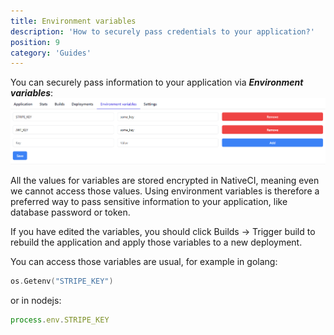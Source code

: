 ```yaml
---
title: Environment variables
description: 'How to securely pass credentials to your application?'
position: 9
category: 'Guides'
---
```


You can securely pass information to your application via ***Environment variables***:
![Envs](/images/guides/envs.png)

<alert>
All the values for variables are stored encrypted in NativeCI, meaning even we cannot access those values. Using environment variables is therefore a preferred way to pass sensitive information to your application, like database password or token.
</alert>

If you have edited the variables, you should click Builds -> Trigger build to rebuild the application and apply those variables to a new deployment.

You can access those variables are usual, for example in golang:

```go
os.Getenv("STRIPE_KEY")
```

or in nodejs:
```js
process.env.STRIPE_KEY
```